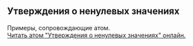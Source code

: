 ## Утверждения о ненулевых значениях

Примеры, сопровождающие атом.  
[Читать атом "Утверждения о ненулевых значениях" онлайн.](https://stepik.org/lesson/107301/step/1)